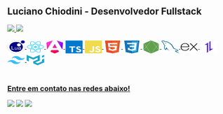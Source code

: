 ## Luciano Chiodini - Desenvolvedor Fullstack

<div>
   <a href="https://github.com/yLucino">
   <img height="180em" src="https://github-readme-stats.vercel.app/api?username=yLucino&show_icons=true&theme=tokyonight&include_all_commits=true&count_private=true"/>
   <img height="180em" src="https://github-readme-stats.vercel.app/api/top-langs/?username=yLucino&layout=compact&langs_count=6&theme=tokyonight"/>
</div>
    
<div style="display: inline_block"><br>
   <img align="center" alt="Lua" height="30" width="40" src="https://raw.githubusercontent.com/devicons/devicon/master/icons/lua/lua-original.svg">
  <img align="center" alt="React" height="30" width="40" src="https://raw.githubusercontent.com/devicons/devicon/master/icons/react/react-original.svg">
  <img align="center" alt="Angular" height="30" width="40" src="https://raw.githubusercontent.com/devicons/devicon/master/icons/angular/angular-original.svg">
  <img align="center" alt="Ts" height="30" width="40" src="https://raw.githubusercontent.com/devicons/devicon/master/icons/typescript/typescript-plain.svg">
  <img align="center" alt="Js" height="30" width="40" src="https://raw.githubusercontent.com/devicons/devicon/master/icons/javascript/javascript-plain.svg">
  <img align="center" alt="HTML" height="30" width="40" src="https://raw.githubusercontent.com/devicons/devicon/master/icons/html5/html5-original.svg">
  <img align="center" alt="CSS" height="30" width="40" src="https://raw.githubusercontent.com/devicons/devicon/master/icons/css3/css3-original.svg">
  <img align="center" alt="NODEJS" height="30" width="40" src="https://raw.githubusercontent.com/devicons/devicon/master/icons/nodejs/nodejs-plain.svg">
  <img align="center" alt="MYSQL" height="30" width="40" src="https://raw.githubusercontent.com/devicons/devicon/master/icons/mysql/mysql-original.svg">
  <img align="center" alt="EXPRESS" height
="30" width="40" src="https://raw.githubusercontent.com/devicons/devicon/master/icons/express/express-original.svg">
  <img align="center" alt="AXIOS" height="30" width="40" src="https://raw.githubusercontent.com/devicons/devicon/master/icons/axios/axios-plain.svg">
  <img align="center" alt="TAILWINDCSS" height="30" width="40" src="https://raw.githubusercontent.com/devicons/devicon/master/icons/tailwindcss/tailwindcss-original.svg">
  <img align="center" alt="MATERIALUI" height="30" width="40" src="https://raw.githubusercontent.com/devicons/devicon/master/icons/materialui/materialui-plain.svg">
</div>
 
<br>
 
### Entre em contato nas redes abaixo!
 
<div> 
  <a href="https://www.instagram.com/luci_ano_chi/" target="_blank"><img src="https://img.shields.io/badge/-Instagram-%23E4405F?style=for-the-badge
&logo=instagram&logoColor=white" target="_blank"></a>
  <a href = "mailto:chiodiniluciano@gmail.com"><img src="https://img.shields.io/badge/-Gmail-%23333?style=for-the-badge&logo=gmail&logoColor=white" target="_blank"></a>
  <a href="https://www.linkedin.com/in/luciano-chiodini-6a35092b3/" target="_blank"><img src="https://img.shields.io/badge/-LinkedIn-%230077B5?style=for-the-badge&logo=linkedin&logoColor=white" target="_blank"></a>
</div>

